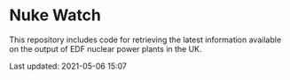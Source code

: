 # Nuke Watch

This repository includes code for retrieving the latest information available on the output of EDF nuclear power plants in the UK.

Last updated: 2021-05-06 15:07